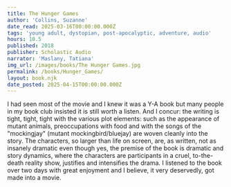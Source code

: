 ```yaml
---
title: The Hunger Games
author: 'Collins, Suzanne'
date_read: 2025-03-16T00:00:00.000Z
tags: 'young adult, dystopian, post-apocalyptic, adventure, audio'
hours: 10.5
published: 2018
publisher: Scholastic Audio
narrator: 'Maslany, Tatiana'
img_url: /images/books/The Hunger Games.jpg
permalink: /books/Hunger_Games/
layout: book.njk
date_posted: 2025-04-15T00:00:00.000Z
---
```

I had seen most of the movie and I knew it was a Y-A book but many people in my book club insisted it is still worth a listen.  And I concur: the writing is tight, tight, tight with the various plot elements: such as the appearance of mutant animals, preoccupations with food and with the songs of the "mockingjay" (mutant mockingbird/bluejay) are woven cleanly into the story.  The characters, so larger than life on screen, are, as written, not as insanely dramatic even though yes, the premise of the book is dramatic and story dynamics, where the characters are participants in a cruel, to-the-death reality show, justifies and intensifies the drama.  I listened to the book over two days with great enjoyment and I believe, it very deservedly, got made into a movie.
